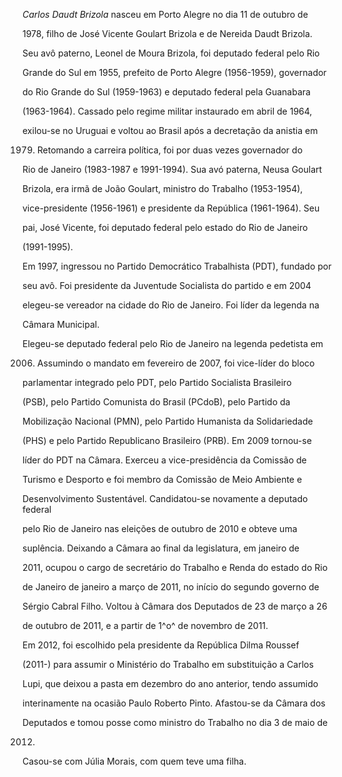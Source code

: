 

*Carlos Daudt Brizola* nasceu em Porto Alegre no dia 11 de outubro de

1978, filho de José Vicente Goulart Brizola e de Nereida Daudt Brizola.

Seu avô paterno, Leonel de Moura Brizola, foi deputado federal pelo Rio

Grande do Sul em 1955, prefeito de Porto Alegre (1956-1959), governador

do Rio Grande do Sul (1959-1963) e deputado federal pela Guanabara

(1963-1964). Cassado pelo regime militar instaurado em abril de 1964,

exilou-se no Uruguai e voltou ao Brasil após a decretação da anistia em

1979. Retomando a carreira política, foi por duas vezes governador do

Rio de Janeiro (1983-1987 e 1991-1994). Sua avó paterna, Neusa Goulart

Brizola, era irmã de João Goulart, ministro do Trabalho (1953-1954),

vice-presidente (1956-1961) e presidente da República (1961-1964). Seu

pai, José Vicente, foi deputado federal pelo estado do Rio de Janeiro

(1991-1995).



Em 1997, ingressou no Partido Democrático Trabalhista (PDT), fundado por

seu avô. Foi presidente da Juventude Socialista do partido e em 2004

elegeu-se vereador na cidade do Rio de Janeiro. Foi líder da legenda na

Câmara Municipal.



Elegeu-se deputado federal pelo Rio de Janeiro na legenda pedetista em

2006. Assumindo o mandato em fevereiro de 2007, foi vice-líder do bloco

parlamentar integrado pelo PDT, pelo Partido Socialista Brasileiro

(PSB), pelo Partido Comunista do Brasil (PCdoB), pelo Partido da

Mobilização Nacional (PMN), pelo Partido Humanista da Solidariedade

(PHS) e pelo Partido Republicano Brasileiro (PRB). Em 2009 tornou-se

líder do PDT na Câmara. Exerceu a vice-presidência da Comissão de

Turismo e Desporto e foi membro da Comissão de Meio Ambiente e

Desenvolvimento Sustentável. Candidatou-se novamente a deputado federal

pelo Rio de Janeiro nas eleições de outubro de 2010 e obteve uma

suplência. Deixando a Câmara ao final da legislatura, em janeiro de

2011, ocupou o cargo de secretário do Trabalho e Renda do estado do Rio

de Janeiro de janeiro a março de 2011, no início do segundo governo de

Sérgio Cabral Filho. Voltou à Câmara dos Deputados de 23 de março a 26

de outubro de 2011, e a partir de 1^o^ de novembro de 2011.



Em 2012, foi escolhido pela presidente da República Dilma Roussef

(2011-) para assumir o Ministério do Trabalho em substituição a Carlos

Lupi, que deixou a pasta em dezembro do ano anterior, tendo assumido

interinamente na ocasião Paulo Roberto Pinto. Afastou-se da Câmara dos

Deputados e tomou posse como ministro do Trabalho no dia 3 de maio de

2012.



Casou-se com Júlia Morais, com quem teve uma filha.



